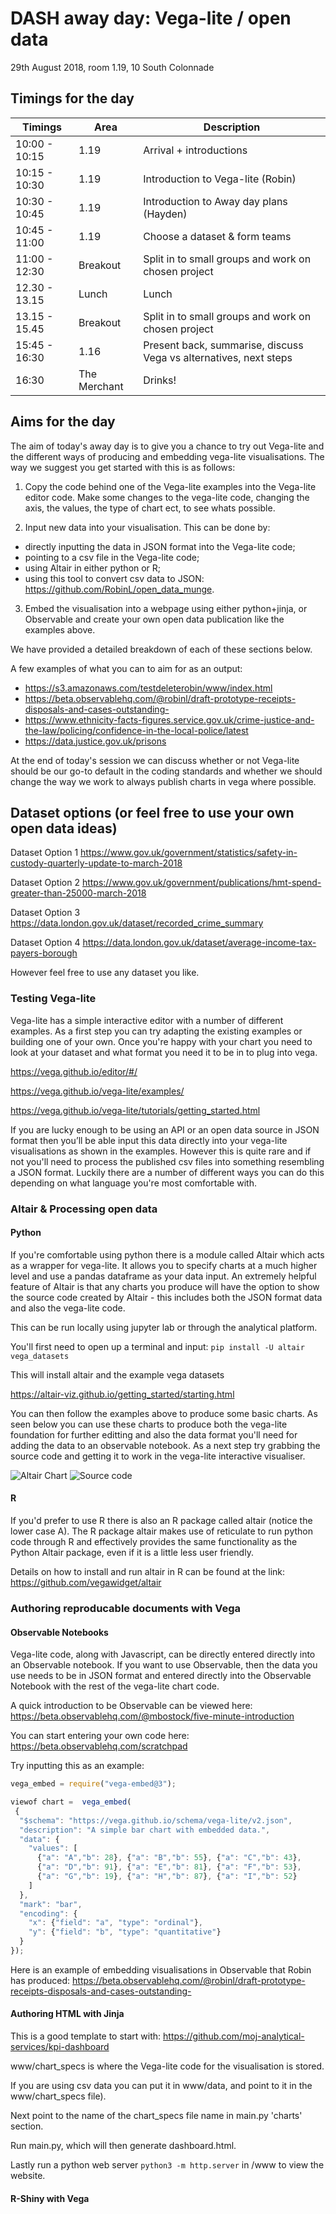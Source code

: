# DASH away day: Vega-lite / open data
29th August 2018, room 1.19, 10 South Colonnade

## Timings for the day
|  Timings | Area        | Description  |
| ------------- |-------------| -----|
| 10:00 - 10:15  | 1.19 | Arrival + introductions |
| 10:15 - 10:30 | 1.19 | Introduction to Vega-lite (Robin) |
| 10:30 - 10:45 | 1.19 | Introduction to Away day plans (Hayden) |
| 10:45 - 11:00  | 1.19 | Choose a dataset & form teams |
| 11:00 - 12:30 | Breakout | Split in to small groups and work on chosen project |
| 12.30 - 13.15 | Lunch | Lunch |
| 13.15 - 15.45  | Breakout | Split in to small groups and work on chosen project |
| 15:45 - 16:30 | 1.16 | Present back, summarise, discuss Vega vs alternatives, next steps |
| 16:30 | The Merchant | Drinks! |

## Aims for the day

The aim of today's away day is to give you a chance to try out Vega-lite and the different ways of producing and embedding vega-lite visualisations. The way we suggest you get started with this is as follows:

1. Copy the code behind one of the Vega-lite examples into the Vega-lite editor code. Make some changes to the vega-lite code, changing the axis, the values, the type of chart ect, to see whats possible.

2. Input new data into your visualisation. This can be done by:
  * directly inputting the data in JSON format into the Vega-lite code; 
  * pointing to a csv file in the Vega-lite code; 
  * using Altair in either python or R; 
  * using this tool to convert csv data to JSON: https://github.com/RobinL/open_data_munge. 

3. Embed the visualisation into a webpage using either python+jinja, or Observable and create your own open data publication like the examples above.

We have provided a detailed breakdown of each of these sections below.

A few examples of what you can to aim for as an output:

* https://s3.amazonaws.com/testdeleterobin/www/index.html
* https://beta.observablehq.com/@robinl/draft-prototype-receipts-disposals-and-cases-outstanding-
* https://www.ethnicity-facts-figures.service.gov.uk/crime-justice-and-the-law/policing/confidence-in-the-local-police/latest
* https://data.justice.gov.uk/prisons

At the end of today's session we can discuss whether or not Vega-lite should be our go-to default in the coding standards and whether we should change the way we work to always publish charts in vega where possible.

## Dataset options (or feel free to use your own open data ideas)

Dataset Option 1
https://www.gov.uk/government/statistics/safety-in-custody-quarterly-update-to-march-2018 

Dataset Option 2
https://www.gov.uk/government/publications/hmt-spend-greater-than-25000-march-2018

Dataset Option 3
https://data.london.gov.uk/dataset/recorded_crime_summary

Dataset Option 4
https://data.london.gov.uk/dataset/average-income-tax-payers-borough

However feel free to use any dataset you like.

### Testing Vega-lite
Vega-lite has a simple interactive editor with a number of different examples. As a first step you can try adapting the existing examples or building one of your own. Once you're happy with your chart you need to look at your dataset and what format you need it to be in to plug into vega.

https://vega.github.io/editor/#/

https://vega.github.io/vega-lite/examples/

https://vega.github.io/vega-lite/tutorials/getting_started.html 

If you are lucky enough to be using an API or an open data source in JSON format then you’ll be able input this data directly into your vega-lite visualisations as shown in the examples. However this is quite rare and if not you'll need to process the published csv files into something resembling a JSON format. Luckily there are a number of different ways you can do this depending on what language you're most comfortable with.

### Altair & Processing open data

#### Python

If you're comfortable using python there is a module called Altair which acts as a wrapper for vega-lite. It allows you to specify charts at a much higher level and use a pandas dataframe as your data input. An extremely helpful feature of Altair is that any charts you produce will have the option to show the source code created by Altair - this includes both the JSON format data and also the vega-lite code.

This can be run locally using jupyter lab or through the analytical platform.

You'll first need to open up a terminal and input: `pip install -U altair vega_datasets`

This will install altair and the example vega datasets

https://altair-viz.github.io/getting_started/starting.html

You can then follow the examples above to produce some basic charts. As seen below you can use these charts to produce both the vega-lite foundation for further editting and also the data format you'll need for adding the data to an observable notebook. As a next step try grabbing the source code and getting it to work in the vega-lite interactive visualiser.

![Altair Chart](example_altair.png)
![Source code](example_source.png)


#### R

If you'd prefer to use R there is also an R package called altair (notice the lower case A). The R package altair makes use of reticulate to run python code through R and effectively provides the same functionality as the Python Altair package, even if it is a little less user friendly.

Details on how to install and run altair in R can be found at the link:
https://github.com/vegawidget/altair

### Authoring reproducable documents with Vega

#### Observable Notebooks

Vega-lite code, along with Javascript, can be directly entered directly into an Observable notebook. If you want to use Observable, then the data you use needs to be in JSON format and entered directly into the Observable Notebook with the rest of the vega-lite chart code.

A quick introduction to be Observable can be viewed here: https://beta.observablehq.com/@mbostock/five-minute-introduction

You can start entering your own code here: https://beta.observablehq.com/scratchpad

Try inputting this as an example:

```javascript
vega_embed = require("vega-embed@3");
```

```javascript
viewof chart =  vega_embed(
 {
  "$schema": "https://vega.github.io/schema/vega-lite/v2.json",
  "description": "A simple bar chart with embedded data.",
  "data": {
    "values": [
      {"a": "A","b": 28}, {"a": "B","b": 55}, {"a": "C","b": 43},
      {"a": "D","b": 91}, {"a": "E","b": 81}, {"a": "F","b": 53},
      {"a": "G","b": 19}, {"a": "H","b": 87}, {"a": "I","b": 52}
    ]
  },
  "mark": "bar",
  "encoding": {
    "x": {"field": "a", "type": "ordinal"},
    "y": {"field": "b", "type": "quantitative"}
  }
});
```


Here is an example of embedding visualisations in Observable that Robin has produced: https://beta.observablehq.com/@robinl/draft-prototype-receipts-disposals-and-cases-outstanding- 


#### Authoring HTML with Jinja

This is a good template to start with: https://github.com/moj-analytical-services/kpi-dashboard

www/chart_specs is where the Vega-lite code for the visualisation is stored. 

If you are using csv data you can put it in www/data, and point to it in the www/chart_specs file).

Next point to the name of the chart_specs file name in main.py 'charts' section.

Run main.py, which will then generate dashboard.html. 

Lastly run a python web server ```python3 -m http.server``` in /www to view the website.


#### R-Shiny with Vega



